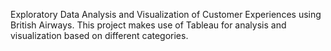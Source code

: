 Exploratory Data Analysis and Visualization of Customer Experiences using British Airways. This project makes use of Tableau for analysis and visualization based on different categories.
